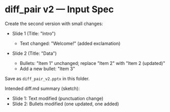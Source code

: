 # diff_pair v2 — Input Spec

Create the second version with small changes:

- Slide 1 (Title: "Intro")
  - Text changed: "Welcome!" (added exclamation)

- Slide 2 (Title: "Data")
  - Bullets: "Item 1" unchanged; replace "Item 2" with "Item 2 (updated)"
  - Add a new bullet: "Item 3"

Save as `diff_pair_v2.pptx` in this folder.

Intended diff.md summary (sketch):
- Slide 1: Text modified (punctuation change)
- Slide 2: Bullets modified (one updated, one added)
